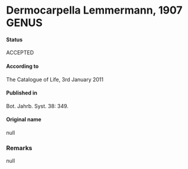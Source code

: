Dermocarpella Lemmermann, 1907 GENUS
=======

#### Status
ACCEPTED

#### According to
The Catalogue of Life, 3rd January 2011

#### Published in
Bot. Jahrb. Syst. 38: 349.

#### Original name
null

### Remarks
null